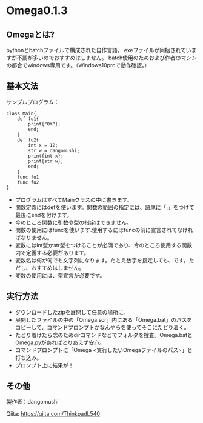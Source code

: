 # Omega0.1.3

## Omegaとは?

pythonとbatchファイルで構成された自作言語。
exeファイルが同梱されていますが不調が多いのでおすすめはしません。
batch使用のためおよび作者のマシンの都合でwindows専用です。（Windows10proで動作確認。）


## 基本文法

サンプルプログラム：

~~~omega:main.om
class Main{
    def fu1{
        print{"OK"};
        end;
    }
    def fu2{
        int x = 12;
        str w = dangomushi;
        print{int x};
        print{str w};
        end;
    }
    func fu1
    func fu2
}
~~~

- プログラムはすべてMainクラスの中に書きます。
- 関数定義にはdefを使います。関数の範囲の指定には、語尾に「;」をつけて最後にendを付けます。
- 今のところ関数に引数や型の指定はできません。
- 関数の使用にはfuncを使います.使用するにはfuncの前に宣言されてなければなりません。
- 変数にはint型かstr型をつけることが必須であり、今のところ使用する関数内で定義する必要があります。
- 変数名は何が何でも文字列になります。たとえ数字を指定しても、です。ただし、おすすめはしません。
- 変数の使用には、型宣言が必要です。

## 実行方法

- ダウンロードしたzipを展開して任意の場所に。
- 展開したファイルの中の「Omega.scr」内にある「Omega.bat」のパスをコピーして、コマンドプロンプトかなんやらを使ってそこにたどり着く。
- たどり着けたら念のためdirコマンドなどでフォルダを捜査。Omega.batとOmega.pyがあればとりあえず安心。
- コマンドプロンプトに「Omega <実行したいOmegaファイルのパス>」と打ち込み。
- プロンプト上に結果が！

## その他

製作者：dangomushi

Qiita: https://qiita.com/ThinkpadL540

